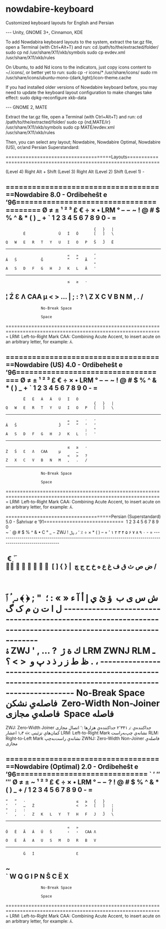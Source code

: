 # nowdabire-keyboard
Customized keyboard layouts for English and Persian

--- Unity, GNOME 3+, Cinnamon, KDE

To add Nowdabira keyboard layouts to the system, extract the tar.gz file, open a Terminal (with Ctrl+Alt+T) and run:
	cd /path/to/the/extracted/folder/
	sudo cp nd /usr/share/X11/xkb/symbols
	sudo cp evdev.xml /usr/share/X11/xkb/rules

On Ubuntu, to add Nd icons to the indicators, just copy icons content to ~/.icons/, or better yet to run:
	sudo cp -r icons/* /usr/share/icons/
	sudo rm /usr/share/icons/ubuntu-mono-{dark,light}/icon-theme.cache

If you had installed older versions of Nowdabire keyboard before, you may need to update the keyboard
layout configuration to make changes take effect:
	sudo dpkg-reconfigure xkb-data

--- GNOME 2, MATE

Extract the tar.gz file, open a Terminal (with Ctrl+Alt+T) and run:
	cd /path/to/the/extracted/folder/
	sudo cp {nd,MATE/ir} /usr/share/X11/xkb/symbols
	sudo cp MATE/evdev.xml /usr/share/X11/xkb/rules


Then, you can select any layout; Nowdabire, Nowdabire Optimal, Nowdabire (US), or/and Persian Superstandard:

=====================================Layouts=================================================================

(Level 4) Right Alt + Shift
(Level 3) Right Alt
(Level 2) Shift
(Level 1) -

=====================================Nowdabire 8.0 - Ordibeheŝt e ’96========================================
										Ø	≠	±
	¹	²	³	£	€	÷	×	•	LRM	°	–	−
~	!	@	#	$	%	^	&	*	(	)	_	+
`	1	2	3	4	5	6	7	8	9	0	-	=
-------------------------------------------------------------------------------------------------------------
											{	}	|
			É				Ú	Í	Ó		[	]	\
													
	Q	W	E	R	T	Y	U	I	O	P	Ŝ	Ĵ	Ë
-------------------------------------------------------------------------------------------------------------
								«	»		‘
	Á	Ś			Ĝ			“	”	Ã	’
											"
	A	S	D	F	G	H	J	K	L	Â	'
-------------------------------------------------------------------------------------------------------------
								≤	≥	·
¦	Ź		Ɛ	Ʌ	CAA		µ	<	>	…
|								;	:	?
\	Z	X	C	V	B	N	M	,	.	/
-------------------------------------------------------------------------------------------------------------

					No-Break Space

					Space
=============================================================================================================
LRM: Left-to-Right Mark
CAA: Combining Acute Accent, to insert acute on an arbitrary letter, for example: ʌ́.


=====================================Nowdabire (US) 4.0 - Ordibeheŝt e ’96===================================
										Ø	≠	±
	¹	²	³	£	€	÷	×	•	LRM	°	–	−
~	!	@	#	$	%	^	&	*	(	)	_	+
`	1	2	3	4	5	6	7	8	9	0	-	=
-------------------------------------------------------------------------------------------------------------
													
			Ë	É	Á	Ã	Ú	Í	Ó				
											{	}	|
	Q	W	E	R	T	Y	U	I	O	P	[	]	\
-------------------------------------------------------------------------------------------------------------
								«	»	′	″
	Â	Ŝ					Ĵ	“	”	‘	’
										;	"
	A	S	D	F	G	H	J	K	L	:	'
-------------------------------------------------------------------------------------------------------------
								≤	≥	·
	Ź	Ś	Ɛ	Ʌ	CAA		µ		…	
								<	>	?
	Z	X	C	V	B	N	M	,	.	/
-------------------------------------------------------------------------------------------------------------

					No-Break Space

					Space
=============================================================================================================
LRM: Left-to-Right Mark
CAA: Combining Acute Accent, to insert acute on an arbitrary letter, for example: ʌ́.


=====================================Persian (Superstandard) 5.0 - Ŝahrivar e ’91============================
‎	1	2	3	4	5	6	7	8	9	0		
‎~	`	@	#	$	%	^	&	•	C	°	_	−
ZWJ	!	٬	٫	﷼	٪	÷	×	*	(	)	–	+
‎'	۱	۲	۳	۴	۵	۶	۷	۸	۹	۰	-	=
‎------------------------------------------------------------------------------------------------------------

‎			€			ٖ	ٰ	ٓ					\
‎	ْ	ٌ	ٍ	ً	ُ	ِ	َ	ّ	[	]	{	}	|
‎	ض	ص	ث	ق	ف	غ	ع	ه	خ	ح	ج	چ	/
-------------------------------------------------------------------------------------------------------------
‎											
‎			ىـ	ٕ	ٔ	ٱ		﴾	﴿	;	"
‎	ؤ	ئ	ي	إ	أ	آ	ء	«	»	:	؛
‎	ش	س	ی	ب	ل	ا	ت	ن	م	ک	گ
‎------------------------------------------------------------------------------------------------------------
‎										
‎		ۀ			ZWJ		'	,	…	?
‎	ك	ة	ژ	LRM	ZWNJ	RLM	ـ	<	>	؟
‎	ظ	ط	ز	ر	ذ	د	پ	و	.	،
‎------------------------------------------------------------------------------------------------------------
‎
‎					No-Break Space فاصله‌یِ نشکن
‎					Zero-Width Non-Joiner فاصله‌یِ مجازی
‎					Space فاصله
=============================================================================================================
ZWJ: Zero-Width Joiner اتصالِ مجازی
‎٬: ‎جداکننده‌یِ هزارها 	‎۲٬۳۴۱
‎٫: ‎جداکننده‌یِ اعشار 	‎۱٫۴
‎﴾﴿: ‎کمان‌هایِ تزئینی
LRM: Left-to-Right Mark نشانه‌یِ چپ‌به‌راست
RLM: Right-to-Left Mark نشانه‌یِ راست‌به‌چپ
ZWNJ: Zero-Width Non-Joiner فاصله‌یِ مجازی


=====================================Nowdabire (Optimal) 2.0 - Ordibeheŝt e ’96==============================
`	′	″	‴							Ø	≠	±
~	¹	²	³	£	€	÷	×	•	LRM	°	–	−
?	!	@	#	$	%	^	&	*	(	)	_	+
/	1	2	3	4	5	6	7	8	9	0	-	=
-------------------------------------------------------------------------------------------------------------
	“	”	·						≤	≥	{	}	
	‘	’	…	Ź					<	>	[	]	¦
	"	;	:										|
	'	,	.	Z	K	L	Y	T	H	F	J	Ĵ	\
-------------------------------------------------------------------------------------------------------------
								«	»		
	Ó	É	Ã	Á	Ú	Ś		‹	›	CAA	Ʌ
											
	O	E	Â	A	U	S	M	D	R	B	V
-------------------------------------------------------------------------------------------------------------
 										
			Ĝ	Í					Ɛ	
~										
`	W	Q	G	I	P	N	Ŝ	C	Ë	X
-------------------------------------------------------------------------------------------------------------

					No-Break Space

					Space
=============================================================================================================
LRM: Left-to-Right Mark
CAA: Combining Acute Accent, to insert acute on an arbitrary letter, for example: ʌ́.
